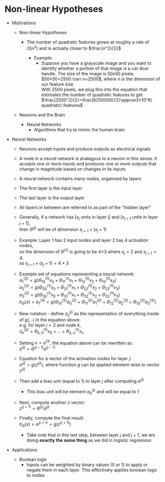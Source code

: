 # Non-linear Hypotheses

- Motivations
  - Non-linear Hypotheses

    - The number of quadratic features grows at roughly a rate of $O(n^2)$ and is actually closer to $\frac{n^2}{2}$

      - Example:
        - Suppose you have a grayscale image and you want to identify whether a portion of that image is a car door handle. The size of the image is 50x50 pixels. <br/>
          $50*50=2500 \rarr n=2500$, where n is the dimension of our feature size <br/>
          With 2500 pixels, we plug this into the equation that estimates the number of quadratic features to get $\frac{2500^2}{2}=\frac{6250000}{2}\approx3*10^6\ quadratic\ features$

  - Neurons and the Brain

    - Neural Networks
      - Algorithms that try to mimic the human brain

- Neural Networks

  - Neurons accept inputs and produce outputs as electrical signals

  - A node in a neural network is analagous to a neuron in this sense. It accepts one or more inputs and produces one or more outputs that change in magnitude based on changes in its inputs

  - A neural network contains many nodes, organized by layers

  - The first layer is the input layer

  - The last layer is the output layer

  - All layers in between are referred to as part of the "hidden layer"

  - Generally, if a network has [$s_j$ units in layer $j$] and [$s_{j+1}$ units in layer $j + 1$],<br/>
    then $\Theta^{(j)}$ will be of dimension $s_{j+1} \times (s_j + 1)$

  - Example: Layer 1 has 2 input nodes and layer 2 has 4 activation nodes, <br/>
    so the dimension of $\Theta^{(1)}$ is going to be 4×3 where $s_j=2$ and $s_{j+1}=4$,<br/>
    so $s_{j+1} \times (s_j + 1) = 4 \times 3$

  - Example set of equations representing a neural network:<br/>
    $a_1^{(2)} = g(\Theta_{10}^{(1)}x_0 + \Theta_{11}^{(1)}x_1 + \Theta_{12}^{(1)}x_2 + \Theta_{13}^{(1)}x_3)$<br/>
    $a_2^{(2)} = g(\Theta_{20}^{(1)}x_0 + \Theta_{21}^{(1)}x_1 + \Theta_{22}^{(1)}x_2 + \Theta_{23}^{(1)}x_3)$<br/>
    $a_3^{(2)} = g(\Theta_{30}^{(1)}x_0 + \Theta_{31}^{(1)}x_1 + \Theta_{32}^{(1)}x_2 + \Theta_{33}^{(1)}x_3)$<br/>
    $h_\Theta(x) = a_1^{(3)} = g(\Theta_{10}^{(2)}a_0^{(2)} + \Theta_{11}^{(2)}a_1^{(2)} + \Theta_{12}^{(2)}a_2^{(2)} + \Theta_{13}^{(2)}a_3^{(2)})$<br/>

  - New notation - define $z_k^{(j)}$ as the representation of everything inside of $g(...)$ in the equation above.<br/>
    e.g. for layer $j=2$ and node $k$,<br/>
    $z_k^{(2)} = \Theta_{k,0}^{(1)}x_0 + ... + \Theta_{k,n}^{(1)}x_n$

  - Setting $x=a^{(1)}$, the equation above can be rewritten as:<br/>
    $z^{(j)}=\Theta^{(j-1)}a^{(j-1)}$

  - Equation for a vector of the activation nodes for layer $j$:<br/>
    $a^{(j)}=g(z^{(j)})$, where function $g$ can be applied element-wise to vector $z^{(j)}$

  - Then add a bias unit (equal to 1) to layer $j$ after computing $a^{(j)}$
    - This bias unit will be element $a_0^{(j)}$ and will be equal to 1

  - Next, compute another $z$ vector:<br/>
    $z^{(j+1)}=\Theta^{(j)}a^{(j)}$

  - Finally, compute the final result:<br/>
    $h_\Theta(x) = a^{(j+1)} = g(z^{(j+1)})$
    - Take note that in this last step, between layer $j$ and $j+1$, we are doing **exactly the same thing** as we did in logistic regression

- Applications
  - Boolean logic
    - Inputs can be weighted by binary values (0 or 1) to apply or negate them in each layer. This effectively applies boolean logic to nodes
    